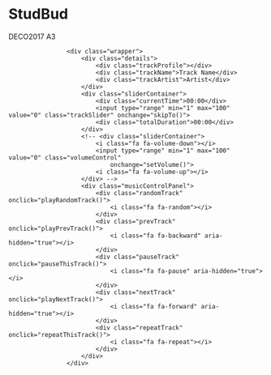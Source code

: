 # StudBud
DECO2017 A3

                    <div class="wrapper">
                        <div class="details">
                            <div class="trackProfile"></div>
                            <div class="trackName">Track Name</div>
                            <div class="trackArtist">Artist</div>
                        </div>
                        <div class="sliderContainer">
                            <div class="currentTime">00:00</div>
                            <input type="range" min="1" max="100" value="0" class="trackSlider" onchange="skipTo()">
                            <div class="totalDuration">00:00</div>
                        </div>
                        <!-- <div class="sliderContainer">
                            <i class="fa fa-volume-down"></i>
                            <input type="range" min="1" max="100" value="0" class="volumeControl"
                                onchange="setVolume()">
                            <i class="fa fa-volume-up"></i>
                        </div> -->
                        <div class="musicControlPanel">
                            <div class="randomTrack" onclick="playRandomTrack()">
                                <i class="fa fa-random"></i>
                            </div>
                            <div class="prevTrack" onclick="playPrevTrack()">
                                <i class="fa fa-backward" aria-hidden="true"></i>
                            </div>
                            <div class="pauseTrack" onclick="pauseThisTrack()">
                                <i class="fa fa-pause" aria-hidden="true"></i>
                            </div>
                            <div class="nextTrack" onclick="playNextTrack()">
                                <i class="fa fa-forward" aria-hidden="true"></i>
                            </div>
                            <div class="repeatTrack" onclick="repeatThisTrack()">
                                <i class="fa fa-repeat"></i>
                            </div>
                        </div>
                    </div>